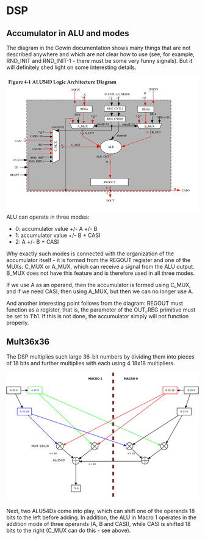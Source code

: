 # DSP
## Accumulator in ALU and modes

The diagram in the Gowin documentation shows many things that are not described anywhere and which are not clear how to use (see, for example, RND_INIT and RND_INIT-1 - there must be some very funny signals). But it will definitely shed light on some interesting details.

![DSP ALU54D diagram](fig/dsp-alu.png)
ALU can operate in three modes:

 - 0: accumulator value +/- A +/- B
 - 1: accumulator value +/- B + CASI
 - 2: A +/- B + CASI

Why exactly such modes is connected with the organization of the accumulator itself - it is formed from the REGOUT register and one of the MUXs: C_MUX or A_MUX, which can receive a signal from the ALU output.
B_MUX does not have this feature and is therefore used in all three modes.

If we use A as an operand, then the accumulator is formed using C_MUX, and if we need CASI, then using A_MUX, but then we can no longer use A.

And another interesting point follows from the diagram: REGOUT must function as a register, that is, the parameter of the OUT_REG primitive must be set to 1'b1. If this is not done, the accumulator simply will not function properly.

## Mult36x36

The DSP multiplies such large 36-bit numbers by dividing them into pieces of 18 bits and further multiplies with each using 4 18x18 multipliers.

![DSP MULT36X36 diagram](fig/mult.png)

Next, two ALU54Ds come into play, which can shift one of the operands 18 bits to the left before adding. In addition, the ALU in Macro 1 operates in the addition mode of three operands (A, B and CASI), while CASI is shifted 18 bits to the right (C_MUX can do this - see above).


